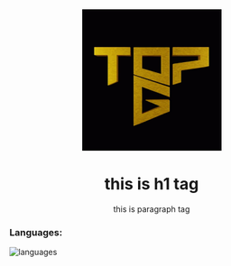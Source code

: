 <div align='center'>
  <img src='./Logo.png' alt='logo' wigth='270pox'/>
  <h1>this is h1 tag</h1>

<p>this is paragraph tag</p>

</div>

<h3>Languages:</h3>
<img src='https://skillicons.dev/icons?i=py,cpp,github,qt,pycharm' alt="languages" />
